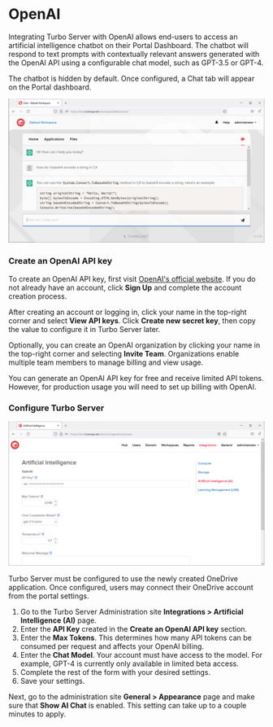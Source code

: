 # OpenAI

Integrating Turbo Server with OpenAI allows end-users to access an artificial intelligence chatbot on their Portal Dashboard. The chatbot will respond to text prompts with contextually relevant answers generated with the OpenAI API using a configurable chat model, such as GPT-3.5 or GPT-4.

The chatbot is hidden by default. Once configured, a Chat tab will appear on the Portal dashboard.

![AI Chat](../../images/dashboard-chat-light-mode.png)

### Create an OpenAI API key

To create an OpenAI API key, first visit [OpenAI's official website](https://platform.openai.com/). If you do not already have an account, click **Sign Up** and complete the account creation process.

After creating an account or logging in, click your name in the top-right corner and select **View API keys**. Click **Create new secret key**, then copy the value to configure it in Turbo Server later.

Optionally, you can create an OpenAI organization by clicking your name in the top-right corner and selecting **Invite Team**. Organizations enable multiple team members to manage billing and view usage.

You can generate an OpenAI API key for free and receive limited API tokens. However, for production usage you will need to set up billing with OpenAI.

### Configure Turbo Server

![AI Integration](../../images/integrations-ai.png)

Turbo Server must be configured to use the newly created OneDrive application. Once configured, users may connect their OneDrive account from the portal settings.

1. Go to the Turbo Server Administration site **Integrations > Artificial Intelligence (AI)** page.
2. Enter the **API Key** created in the **Create an OpenAI API key** section.
3. Enter the **Max Tokens**. This determines how many API tokens can be consumed per request and affects your OpenAI billing.
4. Enter the **Chat Model**. Your account must have access to the model. For example, GPT-4 is currently only available in limited beta access.
5. Complete the rest of the form with your desired settings.
6. Save your settings.

Next, go to the administration site **General > Appearance** page and make sure that **Show AI Chat** is enabled. This setting can take up to a couple minutes to apply.
